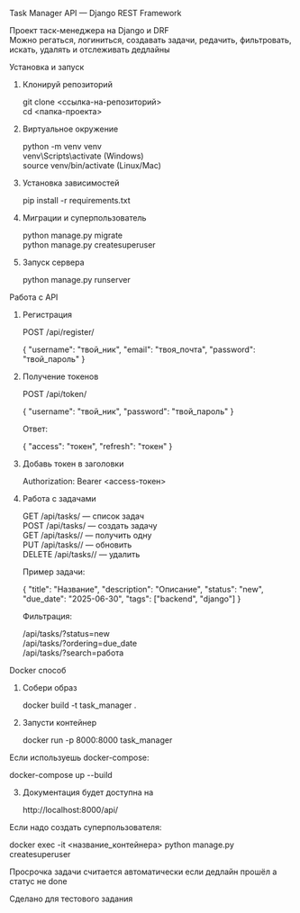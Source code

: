 Task Manager API — Django REST Framework

Проект таск-менеджера на Django и DRF  
Можно регаться, логиниться, создавать задачи, редачить, фильтровать, искать, удалять и отслеживать дедлайны

Установка и запуск

1. Клонируй репозиторий

   git clone <ссылка-на-репозиторий>  
   cd <папка-проекта>

2. Виртуальное окружение

   python -m venv venv  
   venv\Scripts\activate  (Windows)  
   source venv/bin/activate  (Linux/Mac)

3. Установка зависимостей

   pip install -r requirements.txt

4. Миграции и суперпользователь

   python manage.py migrate  
   python manage.py createsuperuser

5. Запуск сервера

   python manage.py runserver

Работа с API

1. Регистрация

   POST /api/register/

   {
       "username": "твой_ник",
       "email": "твоя_почта",
       "password": "твой_пароль"
   }

2. Получение токенов

   POST /api/token/

   {
       "username": "твой_ник",
       "password": "твой_пароль"
   }

   Ответ:

   {
       "access": "токен",
       "refresh": "токен"
   }

3. Добавь токен в заголовки

   Authorization: Bearer <access-токен>

4. Работа с задачами

   GET /api/tasks/ — список задач  
   POST /api/tasks/ — создать задачу  
   GET /api/tasks/<id>/ — получить одну  
   PUT /api/tasks/<id>/ — обновить  
   DELETE /api/tasks/<id>/ — удалить

   Пример задачи:

   {
       "title": "Название",
       "description": "Описание",
       "status": "new",
       "due_date": "2025-06-30",
       "tags": ["backend", "django"]
   }

   Фильтрация:

   /api/tasks/?status=new  
   /api/tasks/?ordering=due_date  
   /api/tasks/?search=работа


Docker способ

1. Собери образ

   docker build -t task_manager .

2. Запусти контейнер

   docker run -p 8000:8000 task_manager

Если используешь docker-compose:

   docker-compose up --build

3. Документация будет доступна на

   http://localhost:8000/api/

Если надо создать суперпользователя:

   docker exec -it <название_контейнера> python manage.py createsuperuser

Просрочка задачи считается автоматически если дедлайн прошёл а статус не done

Сделано для тестового задания